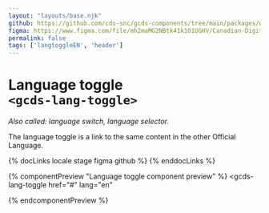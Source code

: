 ```yaml
---
layout: "layouts/base.njk"
github: https://github.com/cds-snc/gcds-components/tree/main/packages/web/src/components/gcds-lang-toggle
figma: https://www.figma.com/file/mh2maMG2NBtk41k1O1UGHV/Canadian-Digital-Service%E2%80%A8---GC-Design-System?node-id=1792%3A4992&t=ciEmm7GYyGAY73zZ-0
permalink: false
tags: ['langtoggleEN', 'header']
---
```


# Language toggle <br>`<gcds-lang-toggle>`

_Also called: language switch, language selector._

The language toggle is a link to the same content in the other Official Language.

{% docLinks locale stage figma github %}
{% enddocLinks %}

{% componentPreview "Language toggle component preview" %}
<gcds-lang-toggle
  href="#"
  lang="en"
></gcds-lang-toggle>
{% endcomponentPreview %}
